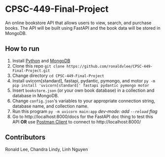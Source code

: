 # CPSC-449-Final-Project

An online bookstore API that allows users to view, search, and purchase books. The API will be built using FastAPI and the book data will be stored in MongoDB.

## How to run

1. Install [Python](https://www.python.org/) and [MongoDB](https://www.mongodb.com/)
2. Clone this repo `git clone https://github.com/ronaldvlee/CPSC-449-Final-Project.git`
3. Change directory `cd CPSC-449-Final-Project`
4. Install uvicorn\[standard\], fastapi, pydantic, pymongo, and motor `py -m pip install 'uvicorn[standard]' fastapi pydantic pymongo motor`
5. Insert `bookstore.json` (or your own book database) in a collection and database in MongoDB.
6. Change `config.json`'s variables to your appropriate connection string, database name, and collection name.
7. Run this program `py -m uvicorn main:app` _dev-mode: add `--reload` flag_
8. Go to http://localhost:8000/docs for the FastAPI doc thing to test this API **OR** use [Postman Client](https://www.postman.com/downloads/) to connect to http://localhost:8000/

## Contributors

Ronald Lee, Chandra Lindy, Linh Nguyen
